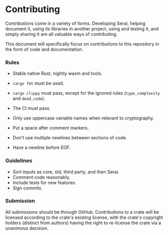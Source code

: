 # Contributing

Contributions come in a variety of forms. Developing Serai, helping document it,
using its libraries in another project, using and testing it, and simply sharing
it are all valuable ways of contributing.

This document will specifically focus on contributions to this repository in the
form of code and documentation.

### Rules

- Stable native Rust, nightly wasm and tools.
- `cargo fmt` must be used.
- `cargo clippy` must pass, except for the ignored rules (`type_complexity` and
`dead_code`).
- The CI must pass.

- Only use uppercase variable names when relevant to cryptography.

- Put a space after comment markers.
- Don't use multiple newlines between sections of code.
- Have a newline before EOF.

### Guidelines

- Sort inputs as core, std, third party, and then Serai.
- Comment code reasonably.
- Include tests for new features.
- Sign commits.

### Submission

All submissions should be through GitHub. Contributions to a crate will be
licensed according to the crate's existing license, with the crate's copyright
holders (distinct from authors) having the right to re-license the crate via a
unanimous decision.
